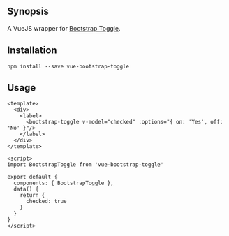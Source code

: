 ## Synopsis

A VueJS wrapper for [Bootstrap Toggle](https://github.com/minhur/bootstrap-toggle).

## Installation

`npm install --save vue-bootstrap-toggle`

## Usage

```VueJS
<template>
  <div>
    <label>
      <bootstrap-toggle v-model="checked" :options="{ on: 'Yes', off: 'No' }"/>
    </label>
  </div>
</template>

<script>
import BootstrapToggle from 'vue-bootstrap-toggle'

export default {
  components: { BootstrapToggle },
  data() {
    return {
      checked: true
    }
  }
}
</script>
